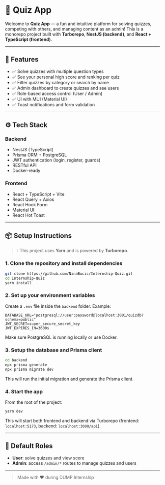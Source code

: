 # 🧠 Quiz App

Welcome to **Quiz App** — a fun and intuitive platform for solving quizzes, competing with others, and managing content as an admin! This is a monorepo project built with **Turborepo**, **NestJS (backend)**, and **React + TypeScript (frontend)**.

---

## 🚀 Features

- ✅ Solve quizzes with multiple question types
- ✅ See your personal high score and ranking per quiz
- ✅ Filter quizzes by category or search by name
- ✅ Admin dashboard to create quizzes and see users
- ✅ Role-based access control (User / Admin)
- ✅ UI with MUI (Material UI)
- ✅ Toast notifications and form validation

---

## ⚙️ Tech Stack

### Backend

- NestJS (TypeScript)
- Prisma ORM + PostgreSQL
- JWT authentication (login, register, guards)
- RESTful API
- Docker-ready

### Frontend

- React + TypeScript + Vite
- React Query + Axios
- React Hook Form
- Material UI
- React Hot Toast

---

## 📦 Setup Instructions

> ℹ️ This project uses **Yarn** and is powered by **Turborepo**.

### 1. Clone the repository and install dependencies

```bash
git clone https://github.com/NinaBucic/Internship-Quiz.git
cd Internship-Quiz
yarn install
```

### 2. Set up your environment variables

Create a `.env` file inside the `backend` folder. Example:

```env
DATABASE_URL="postgresql://user:password@localhost:3001/quizdb?schema=public"
JWT_SECRET=super_secure_secret_key
JWT_EXPIRES_IN=3600s
```

Make sure PostgreSQL is running locally or use Docker.

### 3. Setup the database and Prisma client

```bash
cd backend
npx prisma generate
npx prisma migrate dev
```

This will run the initial migration and generate the Prisma client.

### 4. Start the app

From the root of the project:

```bash
yarn dev
```

This will start both frontend and backend via Turborepo (frontend: `localhost:5173`, backend: `localhost:3000/api`).

---

## 👤 Default Roles

- **User**: solve quizzes and view score
- **Admin**: access `/admin/*` routes to manage quizzes and users

---

> Made with ❤️ during DUMP Internship
